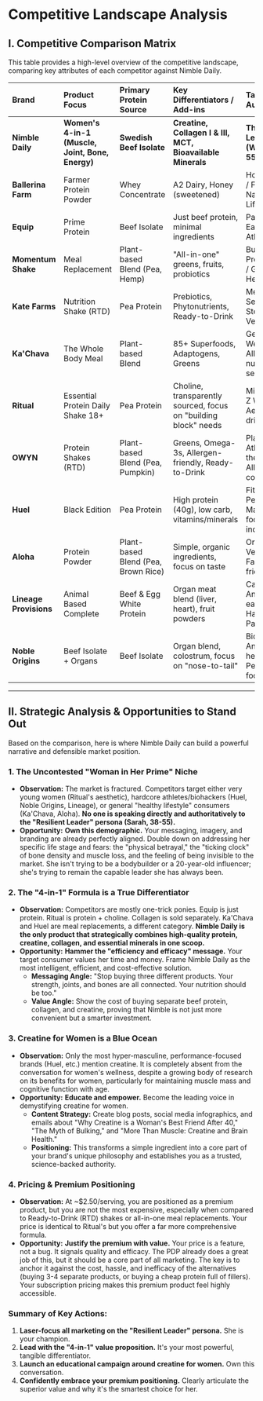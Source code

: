 # Competitive Landscape Analysis

## I. Competitive Comparison Matrix

This table provides a high-level overview of the competitive landscape, comparing key attributes of each competitor against Nimble Daily.

| **Brand** | **Product Focus** | **Primary Protein Source** | **Key Differentiators / Add-ins** | **Target Audience** | **Price (OTP)** | **Price Per Serving (approx.)** |
| :--- | :--- | :--- | :--- | :--- | :--- | :--- |
| **Nimble Daily** | **Women's 4-in-1 (Muscle, Joint, Bone, Energy)** | **Swedish Beef Isolate** | **Creatine, Collagen I & III, MCT, Bioavailable Minerals** | **The Resilient Leader (Women 38-55+)** | **$74.99 (30 serv)** | **$2.50** |
| **Ballerina Farm** | Farmer Protein Powder | Whey Concentrate | A2 Dairy, Honey (sweetened) | Homesteading / Family / Natural Lifestyle | $65.00 (25 serv) | $2.60 |
| **Equip** | Prime Protein | Beef Isolate | Just beef protein, minimal ingredients | Paleo / Clean Eating / Athletes | $59.99 (30 serv) | $2.00 |
| **Momentum Shake** | Meal Replacement | Plant-based Blend (Pea, Hemp) | "All-in-one" greens, fruits, probiotics | Busy Professionals / General Health | $79.00 (15 meals) | $5.27 |
| **Kate Farms** | Nutrition Shake (RTD) | Pea Protein | Prebiotics, Phytonutrients, Ready-to-Drink | Medical / Sensitive Stomachs / Vegans | $54.00 (12 shakes) | $4.50 |
| **Ka'Chava** | The Whole Body Meal | Plant-based Blend | 85+ Superfoods, Adaptogens, Greens | General Wellness / All-in-one nutrition seekers | $69.95 (15 meals) | $4.66 |
| **Ritual** | Essential Protein Daily Shake 18+ | Pea Protein | Choline, transparently sourced, focus on "building block" needs | Millennial/Gen Z Women, Aesthetically-driven | $40.00 (16 serv) | $2.50 |
| **OWYN** | Protein Shakes (RTD) | Plant-based Blend (Pea, Pumpkin) | Greens, Omega-3s, Allergen-friendly, Ready-to-Drink | Plant-based Athletes / On-the-go / Allergen-conscious | $47.99 (12 shakes) | $4.00 |
| **Huel** | Black Edition | Pea Protein | High protein (40g), low carb, vitamins/minerals | Fitness / Performance / Macro-focused individuals | $90.00 (17 meals) | $5.29 |
| **Aloha** | Protein Powder | Plant-based Blend (Pea, Brown Rice) | Simple, organic ingredients, focus on taste | Organic / Vegan / Family-friendly | $32.99 (15 serv) | $2.20 |
| **Lineage Provisions** | Animal Based Complete | Beef & Egg White Protein | Organ meat blend (liver, heart), fruit powders | Carnivore / Ancestral eating / Hardcore Paleo | $69.00 (20 serv) | $3.45 |
| **Noble Origins** | Beef Isolate + Organs | Beef Isolate | Organ blend, colostrum, focus on "nose-to-tail" | Biohackers / Ancestral health / Performance-focused men | $79.00 (30 serv) | $2.63 |

---

## II. Strategic Analysis & Opportunities to Stand Out

Based on the comparison, here is where Nimble Daily can build a powerful narrative and defensible market position.

### 1. **The Uncontested "Woman in Her Prime" Niche**

*   **Observation:** The market is fractured. Competitors target either very young women (Ritual's aesthetic), hardcore athletes/biohackers (Huel, Noble Origins, Lineage), or general "healthy lifestyle" consumers (Ka'Chava, Aloha). **No one is speaking directly and authoritatively to the "Resilient Leader" persona (Sarah, 38-55).**
*   **Opportunity:** **Own this demographic.** Your messaging, imagery, and branding are already perfectly aligned. Double down on addressing her specific life stage and fears: the "physical betrayal," the "ticking clock" of bone density and muscle loss, and the feeling of being invisible to the market. She isn't trying to be a bodybuilder or a 20-year-old influencer; she's trying to remain the capable leader she has always been.

### 2. **The "4-in-1" Formula is a True Differentiator**

*   **Observation:** Competitors are mostly one-trick ponies. Equip is just protein. Ritual is protein + choline. Collagen is sold separately. Ka'Chava and Huel are meal replacements, a different category. **Nimble Daily is the only product that strategically combines high-quality protein, creatine, collagen, and essential minerals in one scoop.**
*   **Opportunity:** **Hammer the "efficiency and efficacy" message.** Your target consumer values her time and money. Frame Nimble Daily as the most intelligent, efficient, and cost-effective solution.
    *   **Messaging Angle:** "Stop buying three different products. Your strength, joints, and bones are all connected. Your nutrition should be too."
    *   **Value Angle:** Show the cost of buying separate beef protein, collagen, and creatine, proving that Nimble is not just more convenient but a smarter investment.

### 3. **Creatine for Women is a Blue Ocean**

*   **Observation:** Only the most hyper-masculine, performance-focused brands (Huel, etc.) mention creatine. It is completely absent from the conversation for women's wellness, despite a growing body of research on its benefits for women, particularly for maintaining muscle mass and cognitive function with age.
*   **Opportunity:** **Educate and empower.** Become the leading voice in demystifying creatine for women.
    *   **Content Strategy:** Create blog posts, social media infographics, and emails about "Why Creatine is a Woman's Best Friend After 40," "The Myth of Bulking," and "More Than Muscle: Creatine and Brain Health."
    *   **Positioning:** This transforms a simple ingredient into a core part of your brand's unique philosophy and establishes you as a trusted, science-backed authority.

### 4. **Pricing & Premium Positioning**

*   **Observation:** At ~$2.50/serving, you are positioned as a premium product, but you are not the most expensive, especially when compared to Ready-to-Drink (RTD) shakes or all-in-one meal replacements. Your price is identical to Ritual's but you offer a far more comprehensive formula.
*   **Opportunity:** **Justify the premium with value.** Your price is a feature, not a bug. It signals quality and efficacy. The PDP already does a great job of this, but it should be a core part of all marketing. The key is to anchor it against the cost, hassle, and inefficacy of the alternatives (buying 3-4 separate products, or buying a cheap protein full of fillers). Your subscription pricing makes this premium product feel highly accessible.

### **Summary of Key Actions:**

1.  **Laser-focus all marketing on the "Resilient Leader" persona.** She is your champion.
2.  **Lead with the "4-in-1" value proposition.** It's your most powerful, tangible differentiator.
3.  **Launch an educational campaign around creatine for women.** Own this conversation.
4.  **Confidently embrace your premium positioning.** Clearly articulate the superior value and why it's the smartest choice for her.
